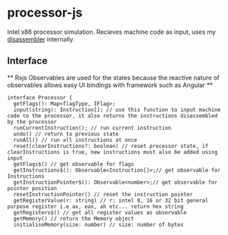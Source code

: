 # processor-js
Intel x86 processor simulation. Recieves machine code as input, uses my [disassembler](#https://github.com/Jensen-Mourat/disassembler-intel-x86) internally.

## Interface

** Rxjs Observables are used for the states because the reactive nature of observables allows easy UI bindings with framework such as Angular **

```
interface Processor {
  getFlags(): Map<flagType, IFlag>;
  input(string): Instruction[]; // use this function to input machine code to the processor, it also returns the instructions disassembled by the processor 
  runCurrentInstruction(); // run current instruction
  undo() // return to previous state
  runAll() // run all instructions at once
  reset(clearInstructions?: boolean) // reset processor state, if clearInstructions is true, new instructions must also be added using input
  getFlags$() // get observable for flags
  getInstructions$(): Observable<Instruction[]>;// get observable for Instructions
  getInstructionPointer$(): Observable<number>;// get observable for pointer position
  resetInstructionPointer() // reset the instruction pointer
  getRegisterValue(r: string) // r: intel 8, 16 or 32 bit general purpose register i.e ax, eax, ah etc... return hex string
  getRegisters$() // get all register values as observable
  getMemory() // return the Memory object
  initialiseMemory(size: number) // size: number of bytes
```
